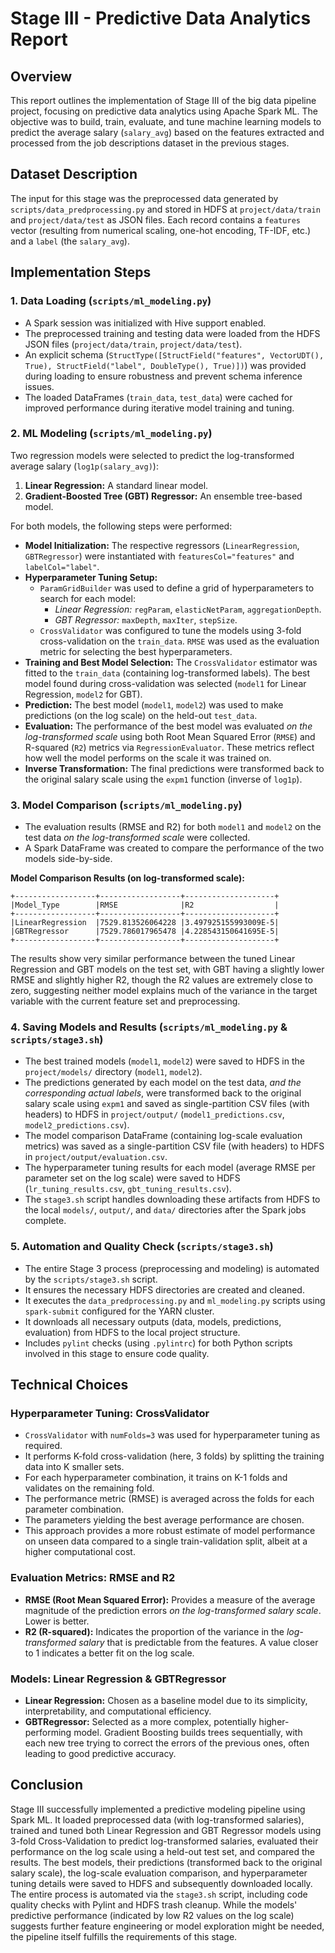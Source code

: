 # Stage III - Predictive Data Analytics Report

## Overview
This report outlines the implementation of Stage III of the big data pipeline project, focusing on predictive data analytics using Apache Spark ML. The objective was to build, train, evaluate, and tune machine learning models to predict the average salary (`salary_avg`) based on the features extracted and processed from the job descriptions dataset in the previous stages.

## Dataset Description
The input for this stage was the preprocessed data generated by `scripts/data_predprocessing.py` and stored in HDFS at `project/data/train` and `project/data/test` as JSON files. Each record contains a `features` vector (resulting from numerical scaling, one-hot encoding, TF-IDF, etc.) and a `label` (the `salary_avg`).

## Implementation Steps

### 1. Data Loading (`scripts/ml_modeling.py`)
- A Spark session was initialized with Hive support enabled.
- The preprocessed training and testing data were loaded from the HDFS JSON files (`project/data/train`, `project/data/test`).
- An explicit schema (`StructType([StructField("features", VectorUDT(), True), StructField("label", DoubleType(), True)])`) was provided during loading to ensure robustness and prevent schema inference issues.
- The loaded DataFrames (`train_data`, `test_data`) were cached for improved performance during iterative model training and tuning.

### 2. ML Modeling (`scripts/ml_modeling.py`)
Two regression models were selected to predict the log-transformed average salary (`log1p(salary_avg)`):

1.  **Linear Regression:** A standard linear model.
2.  **Gradient-Boosted Tree (GBT) Regressor:** An ensemble tree-based model.

For both models, the following steps were performed:

- **Model Initialization:** The respective regressors (`LinearRegression`, `GBTRegressor`) were instantiated with `featuresCol="features"` and `labelCol="label"`.
- **Hyperparameter Tuning Setup:**
    - `ParamGridBuilder` was used to define a grid of hyperparameters to search for each model:
        - *Linear Regression:* `regParam`, `elasticNetParam`, `aggregationDepth`.
        - *GBT Regressor:* `maxDepth`, `maxIter`, `stepSize`.
    - `CrossValidator` was configured to tune the models using 3-fold cross-validation on the `train_data`. `RMSE` was used as the evaluation metric for selecting the best hyperparameters.
- **Training and Best Model Selection:** The `CrossValidator` estimator was fitted to the `train_data` (containing log-transformed labels). The best model found during cross-validation was selected (`model1` for Linear Regression, `model2` for GBT).
- **Prediction:** The best model (`model1`, `model2`) was used to make predictions (on the log scale) on the held-out `test_data`.
- **Evaluation:** The performance of the best model was evaluated *on the log-transformed scale* using both Root Mean Squared Error (`RMSE`) and R-squared (`R2`) metrics via `RegressionEvaluator`. These metrics reflect how well the model performs on the scale it was trained on.
- **Inverse Transformation:** The final predictions were transformed back to the original salary scale using the `expm1` function (inverse of `log1p`).

### 3. Model Comparison (`scripts/ml_modeling.py`)
- The evaluation results (RMSE and R2) for both `model1` and `model2` on the test data *on the log-transformed scale* were collected.
- A Spark DataFrame was created to compare the performance of the two models side-by-side.

**Model Comparison Results (on log-transformed scale):**
```
+------------------+------------------+--------------------+
|Model_Type        |RMSE              |R2                  |
+------------------+------------------+--------------------+
|LinearRegression  |7529.813526064228 |3.497925155993009E-5|
|GBTRegressor      |7529.786017965478 |4.228543150641695E-5|
+------------------+------------------+--------------------+
```

The results show very similar performance between the tuned Linear Regression and GBT models on the test set, with GBT having a slightly lower RMSE and slightly higher R2, though the R2 values are extremely close to zero, suggesting neither model explains much of the variance in the target variable with the current feature set and preprocessing.

### 4. Saving Models and Results (`scripts/ml_modeling.py` & `scripts/stage3.sh`)
- The best trained models (`model1`, `model2`) were saved to HDFS in the `project/models/` directory (`model1`, `model2`).
- The predictions generated by each model on the test data, *and the corresponding actual labels*, were transformed back to the original salary scale using `expm1` and saved as single-partition CSV files (with headers) to HDFS in `project/output/` (`model1_predictions.csv`, `model2_predictions.csv`).
- The model comparison DataFrame (containing log-scale evaluation metrics) was saved as a single-partition CSV file (with headers) to HDFS in `project/output/evaluation.csv`.
- The hyperparameter tuning results for each model (average RMSE per parameter set on the log scale) were saved to HDFS (`lr_tuning_results.csv`, `gbt_tuning_results.csv`).
- The `stage3.sh` script handles downloading these artifacts from HDFS to the local `models/`, `output/`, and `data/` directories after the Spark jobs complete.

### 5. Automation and Quality Check (`scripts/stage3.sh`)
- The entire Stage 3 process (preprocessing and modeling) is automated by the `scripts/stage3.sh` script.
- It ensures the necessary HDFS directories are created and cleaned.
- It executes the `data_predprocessing.py` and `ml_modeling.py` scripts using `spark-submit` configured for the YARN cluster.
- It downloads all necessary outputs (data, models, predictions, evaluation) from HDFS to the local project structure.
- Includes `pylint` checks (using `.pylintrc`) for both Python scripts involved in this stage to ensure code quality.

## Technical Choices

### Hyperparameter Tuning: CrossValidator
- `CrossValidator` with `numFolds=3` was used for hyperparameter tuning as required.
- It performs K-fold cross-validation (here, 3 folds) by splitting the training data into K smaller sets.
- For each hyperparameter combination, it trains on K-1 folds and validates on the remaining fold.
- The performance metric (RMSE) is averaged across the folds for each parameter combination.
- The parameters yielding the best average performance are chosen.
- This approach provides a more robust estimate of model performance on unseen data compared to a single train-validation split, albeit at a higher computational cost.

### Evaluation Metrics: RMSE and R2
- **RMSE (Root Mean Squared Error):** Provides a measure of the average magnitude of the prediction errors *on the log-transformed salary scale*. Lower is better.
- **R2 (R-squared):** Indicates the proportion of the variance in the *log-transformed salary* that is predictable from the features. A value closer to 1 indicates a better fit on the log scale.

### Models: Linear Regression & GBTRegressor
- **Linear Regression:** Chosen as a baseline model due to its simplicity, interpretability, and computational efficiency.
- **GBTRegressor:** Selected as a more complex, potentially higher-performing model. Gradient Boosting builds trees sequentially, with each new tree trying to correct the errors of the previous ones, often leading to good predictive accuracy.

## Conclusion
Stage III successfully implemented a predictive modeling pipeline using Spark ML. It loaded preprocessed data (with log-transformed salaries), trained and tuned both Linear Regression and GBT Regressor models using 3-fold Cross-Validation to predict log-transformed salaries, evaluated their performance on the log scale using a held-out test set, and compared the results. The best models, their predictions (transformed back to the original salary scale), the log-scale evaluation comparison, and hyperparameter tuning details were saved to HDFS and subsequently downloaded locally. The entire process is automated via the `stage3.sh` script, including code quality checks with Pylint and HDFS trash cleanup. While the models' predictive performance (indicated by low R2 values on the log scale) suggests further feature engineering or model exploration might be needed, the pipeline itself fulfills the requirements of this stage. 